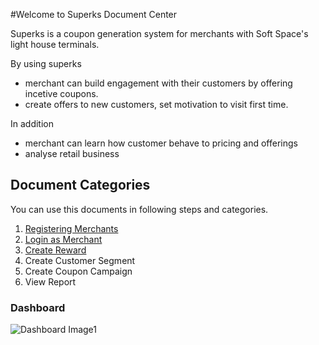 #Welcome to Superks Document Center

Superks is a coupon generation system for merchants with Soft Space's light house terminals.

By using superks
- merchant can build engagement with their customers by offering incetive coupons.
- create offers to new customers, set motivation to visit first time.

In addition 
- merchant can learn how customer behave to pricing and offerings
- analyse retail business


## Document Categories

You can use this documents in following steps and categories.

1. [Registering Merchants](register-merchant.md)
2. [Login as Merchant](login.md)
3. [Create Reward](create-reward.md)
4. Create Customer Segment
5. Create Coupon Campaign
6. View Report


### Dashboard
![Dashboard Image1](https://trdcorp.blob.core.windows.net/blog-images/ss-dashboard-screenshot1.PNG)
